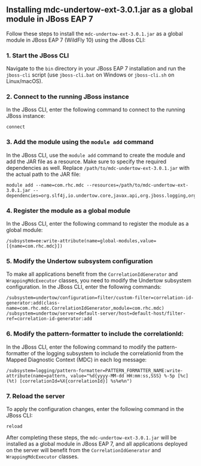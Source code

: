 ## Installing mdc-undertow-ext-3.0.1.jar as a global module in JBoss EAP 7

Follow these steps to install the `mdc-undertow-ext-3.0.1.jar` as a global module in JBoss EAP 7 (WildFly 10) using the JBoss CLI:

### 1. Start the JBoss CLI

Navigate to the `bin` directory in your JBoss EAP 7 installation and run the `jboss-cli` script (use `jboss-cli.bat` on Windows or `jboss-cli.sh` on Linux/macOS).

### 2. Connect to the running JBoss instance

In the JBoss CLI, enter the following command to connect to the running JBoss instance:

```
connect
```

### 3. Add the module using the `module add` command

In the JBoss CLI, use the `module add` command to create the module and add the JAR file as a resource. Make sure to specify the required dependencies as well. Replace `/path/to/mdc-undertow-ext-3.0.1.jar` with the actual path to the JAR file:

```
module add --name=com.rhc.mdc --resources=/path/to/mdc-undertow-ext-3.0.1.jar --dependencies=org.slf4j,io.undertow.core,javax.api,org.jboss.logging,org.jboss.modules,com.google.guava
```

### 4. Register the module as a global module

In the JBoss CLI, enter the following command to register the module as a global module:

```
/subsystem=ee:write-attribute(name=global-modules,value=[{name=com.rhc.mdc}])
```

### 5. Modify the Undertow subsystem configuration

To make all applications benefit from the `CorrelationIdGenerator` and `WrappingMdcExecutor` classes, you need to modify the Undertow subsystem configuration. In the JBoss CLI, enter the following commands:

```
/subsystem=undertow/configuration=filter/custom-filter=correlation-id-generator:add(class-name=com.rhc.mdc.CorrelationIdGenerator,module=com.rhc.mdc)
/subsystem=undertow/server=default-server/host=default-host/filter-ref=correlation-id-generator:add
```

### 6. Modify the pattern-formatter to include the correlationId:

In the JBoss CLI, enter the following command to modify the pattern-formatter of the logging subsystem to include the correlationId from the Mapped Diagnostic Context (MDC) in each log message:

```
/subsystem=logging/pattern-formatter=PATTERN_FORMATTER_NAME:write-attribute(name=pattern, value="%d{yyyy-MM-dd HH:mm:ss,SSS} %-5p [%c] (%t) [correlationId=%X{correlationId}] %s%e%n")
```

### 7. Reload the server

To apply the configuration changes, enter the following command in the JBoss CLI:

```
reload
```

After completing these steps, the `mdc-undertow-ext-3.0.1.jar` will be installed as a global module in JBoss EAP 7, and all applications deployed on the server will benefit from the `CorrelationIdGenerator` and `WrappingMdcExecutor` classes.
